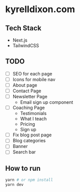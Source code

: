 # kyrelldixon.com

## Tech Stack

- Next.js
- TailwindCSS

## TODO

- [ ] SEO for each page
- [ ] Icons for mobile nav
- [ ] About page
- [ ] Contact Page
- [ ] Newsletter Page
  - Email sign up component
- [ ] Coaching Page
  - Testimonials
  - What I teach
  - Pricing
  - Sign up
- [ ] Fix blog post page
- [ ] Blog categories
- [ ] Banner
- [ ] Search bar

## How to run

```sh
yarn # or npm install
yarn dev
```
